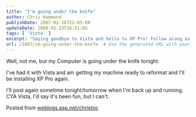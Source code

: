 ```yaml
---
title: "I'm going under the knife"
author: Chris Hammond
publishDate: 2007-02-16T22:05:00
updateDate: 2008-01-23T16:51:05
tags: [ 'Vista' ]
excerpt: "Saying goodbye to Vista and hello to XP Pro! Follow along as I reformat my computer for a fresh start. Check back soon for updates. #WindowsXP #ComputerUpgrade"
url: /2007/im-going-under-the-knife  # Use the generated URL with year
---
```

<p>Well, not me, but my Computer is going under the knife tonight.</p><p>I&#39;ve had it with Vista and am getting my machine ready to reformat and I&#39;ll be installing XP Pro again.</p><p>I&#39;ll post again sometime tonight/tomorrow when I&#39;m back up and running. CYA Vista, I&#39;d say it&#39;s been fun, but I can&#39;t.</p> Posted from <A href="https://weblogs.asp.net/christoc/">weblogs.asp.net/christoc</a>

